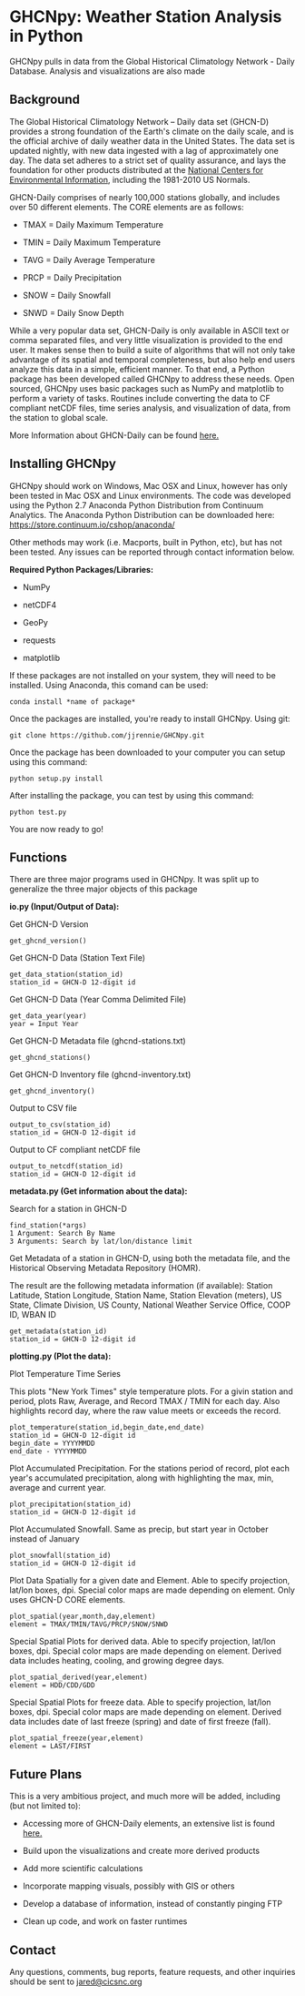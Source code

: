 # GHCNpy: Weather Station Analysis in Python

GHCNpy pulls in data from the Global Historical Climatology Network - Daily Database. Analysis and visualizations are also made

Background
------------

The Global Historical Climatology Network – Daily data set (GHCN-D) provides a strong foundation of the Earth's climate on the
daily scale, and is the official archive of daily weather data in the United States. The data set is updated nightly, with new data 
ingested with a lag of approximately one day. The data set adheres to a strict set of quality assurance, and lays the foundation 
for other products distributed at the [National Centers for Environmental Information](https://www.ncdc.noaa.gov), 
including the 1981-2010 US Normals.

GHCN-Daily comprises of nearly 100,000 stations globally, and includes over 50 different elements. The CORE elements are as follows:

- TMAX = Daily Maximum Temperature

- TMIN = Daily Maximum Temperature

- TAVG = Daily Average Temperature

- PRCP = Daily Precipitation

- SNOW = Daily Snowfall 

- SNWD = Daily Snow Depth

While a very popular data set, GHCN-Daily is only available in ASCII text or comma separated files, and very little visualization 
is provided to the end user. It makes sense then to build a suite of algorithms that will not only take advantage of its spatial 
and temporal completeness, but also help end users analyze this data in a simple, efficient manner. To that end, a Python package 
has been developed called GHCNpy to address these needs. Open sourced, GHCNpy uses basic packages such as NumPy and 
matplotlib to perform a variety of tasks. Routines include converting the data to CF compliant netCDF files, 
time series analysis, and visualization of data, from the station to global scale. 

More Information about GHCN-Daily can be found [here.](ftp://ftp.ncdc.noaa.gov/pub/data/ghcn/daily/)

Installing GHCNpy
------------

GHCNpy should work on Windows, Mac OSX and Linux, however has only been tested in Mac OSX and Linux environments. The code was developed
using the Python 2.7 Anaconda Python Distribution from Continuum Analytics. The Anaconda Python Distribution can be downloaded here: https://store.continuum.io/cshop/anaconda/

Other methods may work (i.e. Macports, built in Python, etc), but has not been tested. Any issues can be reported through contact information below.

__Required Python Packages/Libraries:__

- NumPy

- netCDF4

- GeoPy

- requests

- matplotlib

If these packages are not installed on your system, they will need to be installed. Using Anaconda, this comand can be used:

    conda install *name of package*

Once the packages are installed, you're ready to install GHCNpy. Using git: 

    git clone https://github.com/jjrennie/GHCNpy.git
    
Once the package has been downloaded to your computer you can setup using this command:

    python setup.py install

After installing the package, you can test by using this command:

    python test.py

You are now ready to go!

Functions
------------
There are three major programs used in GHCNpy. It was split up to generalize the three major objects of this package

__io.py (Input/Output of Data):__

Get GHCN-D Version

    get_ghcnd_version()
    
Get GHCN-D Data (Station Text File)

    get_data_station(station_id)
    station_id = GHCN-D 12-digit id
    
Get GHCN-D Data (Year Comma Delimited File)

    get_data_year(year)
    year = Input Year

Get GHCN-D Metadata file (ghcnd-stations.txt)

    get_ghcnd_stations()
    
Get GHCN-D Inventory file (ghcnd-inventory.txt)

    get_ghcnd_inventory()
    
Output to CSV file

    output_to_csv(station_id)
    station_id = GHCN-D 12-digit id

Output to CF compliant netCDF file

    output_to_netcdf(station_id)
    station_id = GHCN-D 12-digit id
    
__metadata.py (Get information about the data):__

Search for a station in GHCN-D

    find_station(*args)
    1 Argument: Search By Name
    3 Arguments: Search by lat/lon/distance limit

Get Metadata of a station in GHCN-D, using both the metadata file, and the Historical Observing Metadata Repository (HOMR).

The result are the following metadata information (if available): Station Latitude, Station Longitude, Station Name, Station Elevation (meters), US State, Climate Division, US County, National Weather Service Office, COOP ID, WBAN ID

    get_metadata(station_id)
    station_id = GHCN-D 12-digit id
    
__plotting.py (Plot the data):__

Plot Temperature Time Series

This plots "New York Times" style temperature plots. For a givin station and period, plots Raw, Average, and Record TMAX / TMIN for each day. Also highlights record day, where the raw value meets or exceeds the record.

    plot_temperature(station_id,begin_date,end_date)
    station_id = GHCN-D 12-digit id
    begin_date = YYYYMMDD
    end_date - YYYYMMDD
    
Plot Accumulated Precipitation. For the stations period of record, plot each year's accumulated precipitation, along with highlighting the max, min, average and current year.

    plot_precipitation(station_id)
    station_id = GHCN-D 12-digit id

Plot Accumulated Snowfall. Same as precip, but start year in October instead of January

    plot_snowfall(station_id)
    station_id = GHCN-D 12-digit id

Plot Data Spatially for a given date and Element. Able to specify projection, lat/lon boxes, dpi. Special color maps are made depending on element. Only uses GHCN-D CORE elements.

    plot_spatial(year,month,day,element)
    element = TMAX/TMIN/TAVG/PRCP/SNOW/SNWD
    
Special Spatial Plots for derived data. Able to specify projection, lat/lon boxes, dpi. Special color maps are made depending on element. Derived data includes heating, cooling, and growing degree days.

    plot_spatial_derived(year,element)
    element = HDD/CDD/GDD
    
Special Spatial Plots for freeze data. Able to specify projection, lat/lon boxes, dpi. Special color maps are made depending on element. Derived data includes date of last freeze (spring) and date of first freeze (fall).

    plot_spatial_freeze(year,element)
    element = LAST/FIRST
    
Future Plans
------------
This is a very ambitious project, and much more will be added, including (but not limited to): 

- Accessing more of GHCN-Daily elements, an extensive list is found [here.](ftp://ftp.ncdc.noaa.gov/pub/data/ghcn/daily/readme.txt)

- Build upon the visualizations and create more derived products

- Add more scientific calculations

- Incorporate mapping visuals, possibly with GIS or others

- Develop a database of information, instead of constantly pinging FTP

- Clean up code, and work on faster runtimes

Contact
------------
Any questions, comments, bug reports, feature requests, and other inquiries should be sent to jared@cicsnc.org
